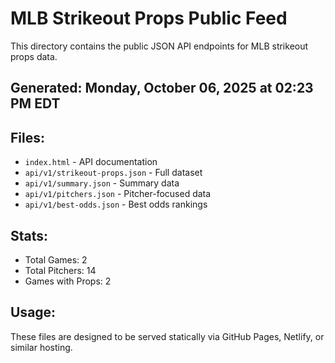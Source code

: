 # MLB Strikeout Props Public Feed

This directory contains the public JSON API endpoints for MLB strikeout props data.

## Generated: Monday, October 06, 2025 at 02:23 PM EDT

## Files:
- `index.html` - API documentation
- `api/v1/strikeout-props.json` - Full dataset
- `api/v1/summary.json` - Summary data
- `api/v1/pitchers.json` - Pitcher-focused data  
- `api/v1/best-odds.json` - Best odds rankings

## Stats:
- Total Games: 2
- Total Pitchers: 14
- Games with Props: 2

## Usage:
These files are designed to be served statically via GitHub Pages, Netlify, or similar hosting.
